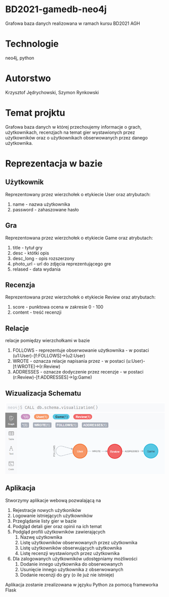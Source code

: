# BD2021-gamedb-neo4j
Grafowa baza danych realizowana w ramach kursu BD2021 AGH

# Technologie
neo4j, python

# Autorstwo
Krzysztof Jędrychowski,
Szymon Rynkowski

# Temat projktu
Grafowa baza danych w której przechoujemy informacje o grach, użytkownikach, recenzjach na temat gier wystawionych przez użytkowników oraz o użytkownikach obserwowanych przez danego użytkownika.

# Reprezentacja w bazie
## Użytkownik
Reprezentowany przez wierzchołek o etykiecie User oraz atrybutach:
1. name - nazwa użytkownika
2. password - zahaszowane hasło

## Gra 
Reprezentowana przez wierzchołek o etykiecie Game oraz atrybutach:
1. title - tytuł gry
2. desc - któtki opis
3. desc_long - opis rozszerzony
4. photo_url - url do zdjęcia reprezentującego gre
5. relased - data wydania

## Recenzja
Reprezentowana przez wierzchołek o etykiecie Review oraz atrybutach:
1. score - punktowa ocena w zakresie 0 - 100
2. content - treść recenzji

## Relacje
relacje pomiędzy wierzchołkami w bazie
1. FOLLOWS - reprezentuje obserwowanie użytkownika - w postaci (u1:User)-[f:FOLLOWS]->(u2:User)
2. WROTE - oznacza relacje napisania przez -  w postaci (u:User)-[f:WROTE]->(r:Review)
3. ADDRESSES - oznacze dodyczenie przez recenzje - w postaci (r:Review)-[f:ADDRESSES]->(g:Game)

## Wizualizacja Schematu
![Wizualizacja Schematu](/Images/BDschema_vizualization.PNG)

## Aplikacja
Stworzymy aplikacje webową pozwalającą na
1. Rejestracje nowych użytkoników
2. Logowanie istniejących użytkowników
3. Przeglądanie listy gier w bazie
4. Podgląd detali gier oraz opinii na ich temat
5. Podgląd profili użytkowników zawierających
    1. Nazwę użytkownika
    2. Listę użytkowników obserwowanych przez użytkownika
    3. Listę użytkowników obserwujących użytkownika
    4. Listę recenzji wystawionych przez użytkownika
6. Dla zalogowanych użytkowników udostępniamy możliwości
    1. Dodanie innego użytkownika do obserwowanych
    2. Usunięcie innego użytkownika z obserwowanych
    3. Dodanie recenzji do gry (o ile już nie istnieje)

Aplikacja zostanie zrealizowana w języku Python za pomocą frameworka Flask
